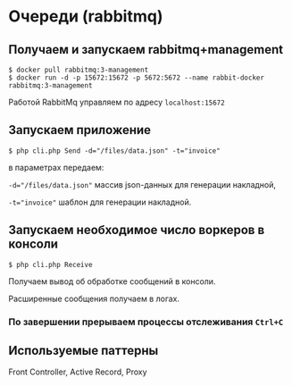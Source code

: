 # Очереди (rabbitmq)

## Получаем и запускаем rabbitmq+management

```
$ docker pull rabbitmq:3-management
$ docker run -d -p 15672:15672 -p 5672:5672 --name rabbit-docker rabbitmq:3-management
```
Работой RabbitMq управляем по адресу ``localhost:15672``
## Запускаем приложение 
```
$ php cli.php Send -d="/files/data.json" -t="invoice"
```
в параметрах передаем:

``-d="/files/data.json"``  массив json-данных для генерации накладной,

``-t="invoice"`` шаблон для генерации накладной.


## Запускаем необходимое число воркеров в консоли

```
$ php cli.php Receive
```
Получаем вывод об обработке сообщений в консоли.

Расширенные сообщения получаем в логах.

### По завершении прерываем процессы отслеживания ``Ctrl+C``

## Используемые паттерны
Front Controller, Active Record, Proxy
